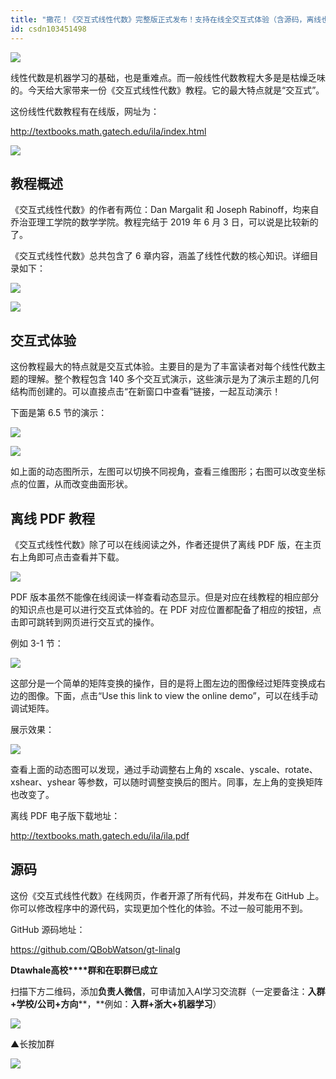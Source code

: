 ```yaml
---
title: "撒花！《交互式线性代数》完整版正式发布！支持在线全交互式体验（含源码，离线也能看）..."
id: csdn103451498
---
```


![](../img/6c18f409d70fde51cac55aec1bf02bac.png)

线性代数是机器学习的基础，也是重难点。而一般线性代数教程大多是是枯燥乏味的。今天给大家带来一份《交互式线性代数》教程。它的最大特点就是“交互式”。

这份线性代数教程有在线版，网址为：

http://textbooks.math.gatech.edu/ila/index.html

![](../img/411470d2c18f5024dd3d69cf27093c60.png)

## 教程概述

《交互式线性代数》的作者有两位：Dan Margalit 和 Joseph Rabinoff，均来自乔治亚理工学院的数学学院。教程完结于 2019 年 6 月 3 日，可以说是比较新的了。

《交互式线性代数》总共包含了 6 章内容，涵盖了线性代数的核心知识。详细目录如下：

![](../img/8597913d1575cb0747f75593fd2eb235.png)

![](../img/9800b2bc4853befa715cfa60b45c888b.png)

## **交互式体验**

这份教程最大的特点就是交互式体验。主要目的是为了丰富读者对每个线性代数主题的理解。整个教程包含 140 多个交互式演示，这些演示是为了演示主题的几何结构而创建的。可以直接点击“在新窗口中查看”链接，一起互动演示！

下面是第 6.5 节的演示：

![](../img/6a55a59f4303ba97d68899b8f1c96ca7.png)

![](../img/4c46033798d3cdf6add4cdc65d91d357.png)

如上面的动态图所示，左图可以切换不同视角，查看三维图形；右图可以改变坐标点的位置，从而改变曲面形状。

## **离线 PDF 教程**

《交互式线性代数》除了可以在线阅读之外，作者还提供了离线 PDF 版，在主页右上角即可点击查看并下载。

![](../img/7c117beacb20d0a45f4c63fd1c732e7a.png)

PDF 版本虽然不能像在线阅读一样查看动态显示。但是对应在线教程的相应部分的知识点也是可以进行交互式体验的。在 PDF 对应位置都配备了相应的按钮，点击即可跳转到网页进行交互式的操作。

例如 3-1 节：

![](../img/58e2944c0c94070756b75858a6cb04ea.png)

这部分是一个简单的矩阵变换的操作，目的是将上图左边的图像经过矩阵变换成右边的图像。下面，点击“Use this link to view the online demo”，可以在线手动调试矩阵。

展示效果：

![](../img/92a42f300b1ce341a696f9720243abfe.png)

查看上面的动态图可以发现，通过手动调整右上角的 xscale、yscale、rotate、xshear、yshear 等参数，可以随时调整变换后的图片。同事，左上角的变换矩阵也改变了。

离线 PDF 电子版下载地址：

http://textbooks.math.gatech.edu/ila/ila.pdf

## **源码**

这份《交互式线性代数》在线网页，作者开源了所有代码，并发布在 GitHub 上。你可以修改程序中的源代码，实现更加个性化的体验。不过一般可能用不到。

GitHub 源码地址：

https://github.com/QBobWatson/gt-linalg

**Dtawhale高校****群和在职群已成立**

扫描下方二维码，添加**负责人微信**，可申请加入AI学习交流群（一定要备注：**入群+学校/公司+方向****，**例如：**入群+浙大+机器学习**）

![](../img/88aadbdc222d4251cbbf6248db3e9d2b.png)

▲长按加群

![](../img/211d60612d3e67214340478eacd75b86.png)
